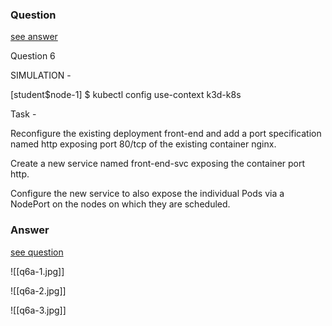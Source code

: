 ### Question

[see answer](#answer)

Question 6

SIMULATION -

[student$node-1] $ kubectl config use-context k3d-k8s

Task -

Reconfigure the existing deployment front-end and add a port specification named http exposing port 80/tcp of the existing container nginx.

Create a new service named front-end-svc exposing the container port http.

Configure the new service to also expose the individual Pods via a NodePort on the nodes on which they are scheduled.
























### Answer

[see question](#question)

![[q6a-1.jpg]]

![[q6a-2.jpg]]

![[q6a-3.jpg]]

